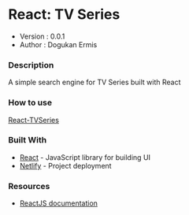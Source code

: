 # React: TV Series

- Version : 0.0.1
- Author : Dogukan Ermis

### Description

A simple search engine for TV Series built with React

### How to use

[React-TVSeries](https://frosty-darwin-726734.netlify.com/)

### Built With

- [React](https://reactjs.org/) - JavaScript library for building UI
- [Netlify](https://www.netlify.com/) - Project deployment

### Resources

- [ReactJS documentation](https://reactjs.org/docs/getting-started.html)
